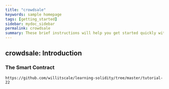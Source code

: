 ```yaml
---
title: "crowdsale"
keywords: sample homepage
tags: [getting_started]
sidebar: mydoc_sidebar
permalink: crowdsale
summary: These brief instructions will help you get started quickly with the solidity development.
---
```



## crowdsale: Introduction

### The Smart Contract

```
https://github.com/willitscale/learning-solidity/tree/master/tutorial-22

```


